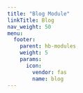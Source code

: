 ```yaml
---
title: "Blog Module"
linkTitle: Blog
nav_weight: 50
menu:
  footer:
    parent: hb-modules
    weight: 5
    params:
      icon:
        vendor: fas
        name: blog
---
```


<!--more-->
